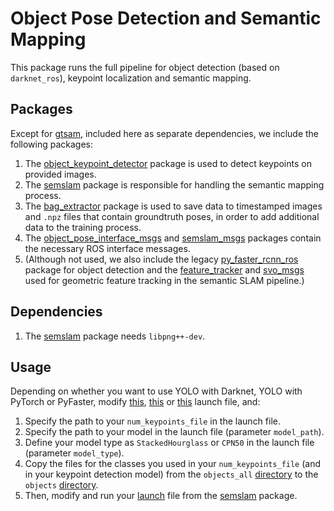 # Object Pose Detection and Semantic Mapping
This package runs the full pipeline for object detection (based on `darknet_ros`), keypoint localization and semantic mapping.

## Packages
Except for [gtsam](gtsam), included here as separate dependencies, we include the following packages:
1. The [object_keypoint_detector](object_keypoint_detector) package is used to detect keypoints on provided images.
1. The [semslam](semslam/semslam) package is responsible for handling the semantic mapping process.
1. The [bag_extractor](bag_extractor) package is used to save data to timestamped images and `.npz` files that contain groundtruth poses, in order to add additional data to the training process.
1. The [object_pose_interface_msgs](object_pose_interface_msgs) and [semslam_msgs](semslam/semslam_msgs) packages contain the necessary ROS interface messages.
1. (Although not used, we also include the legacy [py_faster_rcnn_ros](py_faster_rcnn_ros) package for object detection and the [feature_tracker](semslam/feature_tracker) and [svo_msgs](semslam/svo_msgs) used for geometric feature tracking in the semantic SLAM pipeline.)

## Dependencies
1. The [semslam](semslam) package needs `libpng++-dev`.

## Usage
Depending on whether you want to use YOLO with Darknet, YOLO with PyTorch or PyFaster, modify [this](object_keypoint_detector/launch/object_pose_detection_yolo_darknet.launch), [this](object_keypoint_detector/launch/object_pose_detection_yolo_pytorch.launch) or [this](object_keypoint_detector/launch/object_pose_detection_pyfaster.launch) launch file, and:
1. Specify the path to your `num_keypoints_file` in the launch file.
1. Specify the path to your model in the launch file (parameter `model_path`).
1. Define your model type as `StackedHourglass` or `CPN50` in the launch file (parameter `model_type`).
1. Copy the files for the classes you used in your `num_keypoints_file` (and in your keypoint detection model) from the `objects_all` [directory](semslam/semslam/models/objects_all) to the `objects` [directory](semslam/semslam/models/objects).
1. Then, modify and run your [launch](semslam/semslam/launch) file from the [semslam](semslam/semslam) package.